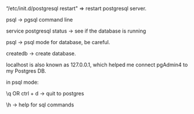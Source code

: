 “/etc/init.d/postgresql restart" => restart postgresql server.

psql -> pgsql command line

service postgresql status -> see if the database is running 

psql <database> -> psql mode for database, be careful.

createdb <database name> -> create database.

localhost is also known as 127.0.0.1, which helped me connect pgAdmin4 to my Postgres DB.


in psql mode:

\q OR ctrl + d -> quit to postgres

\h -> help for sql commands



